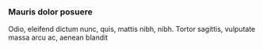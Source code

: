 ### Mauris dolor posuere

Odio, eleifend dictum nunc, quis, mattis nibh, nibh. Tortor sagittis, vulputate massa arcu ac, aenean blandit


